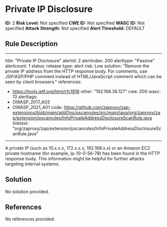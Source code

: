 
# Private IP Disclosure

**ID:** 2
**Risk Level:** Not specified
**CWE ID:** Not specified
**WASC ID:** Not specified
**Attack Strength:** Not specified
**Alert Threshold:** DEFAULT

## Rule Description
---
title: "Private IP Disclosure"
alertid: 2
alertindex: 200
alerttype: "Passive"
alertcount: 1
status: release
type: alert
risk: Low
solution: "Remove the private IP address from the HTTP response body.  For comments, use JSP/ASP/PHP comment instead of HTML/JavaScript comment which can be seen by client browsers."
references:
   - https://tools.ietf.org/html/rfc1918
other: "192.168.36.127"
cwe: 200
wasc: 13
alerttags: 
  - OWASP_2017_A03
  - OWASP_2021_A01
code: https://github.com/zaproxy/zap-extensions/blob/main/addOns/pscanrules/src/main/java/org/zaproxy/zap/extension/pscanrules/InfoPrivateAddressDisclosureScanRule.java
linktext: "org/zaproxy/zap/extension/pscanrules/InfoPrivateAddressDisclosureScanRule.java"
---
A private IP (such as 10.x.x.x, 172.x.x.x, 192.168.x.x) or an Amazon EC2 private hostname (for example, ip-10-0-56-78) has been found in the HTTP response body. This information might be helpful for further attacks targeting internal systems.


## Solution
No solution provided.

## References
No references provided.
